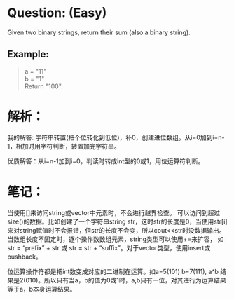 # Question: (Easy)

Given two binary strings, return their sum (also a binary string).

## Example:

>a = "11" <br>
>b = "1" <br>
>Return "100".

# 解析：

我的解答: 字符串转置(把个位转化到低位)，补0，创建进位数组。从i=0加到i=n-1，相加时用字符判断，转置加完字符串。

优质解答：从i=n-1加到i=0，判读时转成int型的0或1，用位运算符判断。

# 笔记：

当使用[]来访问string或vector中元素时，不会进行越界检查。 可以访问到超过size()的数据。比如创建了一个字符串string str，这时str的长度是0，当使用str[i]来对string赋值时不会报错，但str的长度不会变，所以cout<<str时没数据输出。当数组长度不固定时，逐个操作数数组元素，string类型可以使用+=来扩容， 如 str = “prefix” + str 或 str = str + “suffix”。对于vector类型，使用insert或pushback。

位运算操作符都是把int数变成对应的二进制在运算。如a=5(101) b=7(111), a^b 结果是2(010)。所以只有当a，b的值为0或1时，a,b只有一位，对其进行为运算结果等于a，b本身运算结果。